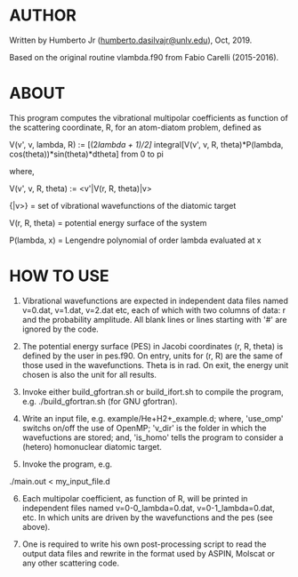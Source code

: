AUTHOR
======

Written by Humberto Jr (humberto.dasilvajr@unlv.edu), Oct, 2019.

Based on the original routine vlambda.f90 from Fabio Carelli (2015-2016).



ABOUT
=====

This program computes the vibrational multipolar coefficients as function of the
scattering coordinate, R, for an atom-diatom problem, defined as

V(v', v, lambda, R) := [(2*lambda + 1)/2]*
integral[V(v', v, R, theta)*P(lambda, cos(theta))*sin(theta)*dtheta] from 0 to pi

where,

V(v', v, R, theta) := <v'|V(r, R, theta)|v>

{|v>} = set of vibrational wavefunctions of the diatomic target

V(r, R, theta) = potential energy surface of the system

P(lambda, x) = Lengendre polynomial of order lambda evaluated at x



HOW TO USE
==========

1) Vibrational wavefunctions are expected in independent data files named
v=0.dat, v=1.dat, v=2.dat etc, each of which with two columns of data: r and the
probability amplitude. All blank lines or lines starting with '#' are ignored by
the code.

2) The potential energy surface (PES) in Jacobi coordinates (r, R, theta) is
defined by the user in pes.f90. On entry, units for (r, R) are the same of those
used in the wavefunctions. Theta is in rad. On exit, the energy unit chosen is
also the unit for all results.

3) Invoke either build_gfortran.sh or build_ifort.sh to compile the program, e.g.
./build_gfortran.sh (for GNU gfortran).

4) Write an input file, e.g. example/He+H2+_example.d; where, 'use_omp' switchs
on/off the use of OpenMP; 'v_dir' is the folder in which the wavefuctions are
stored; and, 'is_homo' tells the program to consider a (hetero) homonuclear
diatomic target.

5) Invoke the program, e.g.

./main.out < my_input_file.d

6) Each multipolar coefficient, as function of R, will be printed in independent
files named v=0-0_lambda=0.dat, v=0-1_lambda=0.dat, etc. In which units are
driven by the wavefunctions and the pes (see above).

7) One is required to write his own post-processing script to read the output
data files and rewrite in the format used by ASPIN, Molscat or any other 
scattering code.
